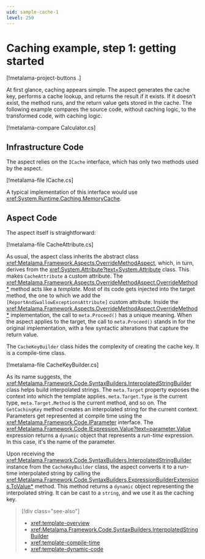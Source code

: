 ```yaml
---
uid: sample-cache-1
level: 250
---
```


# Caching example, step 1: getting started

[!metalama-project-buttons .]

At first glance, caching appears simple. The aspect generates the cache key, performs a cache lookup, and returns the
result if it exists. If it doesn't exist, the method runs, and the return value gets stored in the cache. The following
example compares the source code, without caching logic, to the transformed code, with caching logic.

[!metalama-compare Calculator.cs]

## Infrastructure Code

The aspect relies on the `ICache` interface, which has only two methods used by the aspect.

[!metalama-file ICache.cs]

A typical implementation of this interface would use  <xref:System.Runtime.Caching.MemoryCache>.

## Aspect Code

The aspect itself is straightforward:

[!metalama-file CacheAttribute.cs]

As usual, the aspect class inherits the abstract class <xref:Metalama.Framework.Aspects.OverrideMethodAspect>, which, in
turn, derives from the <xref:System.Attribute?text=System.Attribute> class. This makes `CacheAttribute` a custom
attribute. The <xref:Metalama.Framework.Aspects.OverrideMethodAspect.OverrideMethod*> method acts like a _template_.
Most of its code gets injected into the target method, the one to which we add
the `[ReportAndSwallowExceptionsAttribute]` custom attribute. Inside
the <xref:Metalama.Framework.Aspects.OverrideMethodAspect.OverrideMethod*> implementation, the call to `meta.Proceed()`
has a unique meaning. When the aspect applies to the target, the call to `meta.Proceed()` stands in for the original
implementation, with a few syntactic alterations that capture the return value.

The `CacheKeyBuilder` class hides the complexity of creating the cache key. It is a compile-time class.

[!metalama-file CacheKeyBuilder.cs]

As its name suggests, the <xref:Metalama.Framework.Code.SyntaxBuilders.InterpolatedStringBuilder> class helps build
interpolated strings. The `meta.Target` property exposes the context into which the template
applies.  `meta.Target.Type` is the current type, `meta.Target.Method` is the current method, and so on.
The `GetCachingKey` method creates an interpolated string for the current context. Parameters get represented at compile
time using the <xref:Metalama.Framework.Code.IParameter> interface.
The <xref:Metalama.Framework.Code.IExpression.Value?text=parameter.Value> expression returns a `dynamic` object that
represents a _run-time_ expression. In this case, it's the name of the parameter.

Upon receiving the <xref:Metalama.Framework.Code.SyntaxBuilders.InterpolatedStringBuilder> instance from
the `CacheKeyBuilder` class, the aspect converts it to a run-time interpolated string by calling
the <xref:Metalama.Framework.Code.SyntaxBuilders.ExpressionBuilderExtensions.ToValue*> method. This method returns
a `dynamic` object representing the interpolated string. It can be cast to a `string`, and we use it as the caching key.


> [!div class="see-also"]
> - <xref:template-overview>
> - <xref:Metalama.Framework.Code.SyntaxBuilders.InterpolatedStringBuilder>
> - <xref:template-compile-time>
> - <xref:template-dynamic-code>

